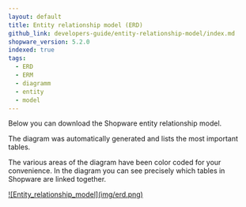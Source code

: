 ```yaml
---
layout: default
title: Entity relationship model (ERD)
github_link: developers-guide/entity-relationship-model/index.md
shopware_version: 5.2.0
indexed: true
tags:
  - ERD
  - ERM
  - diagramm
  - entity
  - model
---
```


Below you can download the Shopware entity relationship model. 

The diagram was automatically generated and lists the most important tables.

The various areas of the diagram have been color coded for your convenience. 
In the diagram you can see precisely which tables in Shopware are linked together.

<a href="{{ site.url }}/assets/pdf/erd.pdf" target="_blank">
	![Entity_relationship_model](img/erd.png)
</a>


